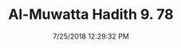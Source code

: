 ---
title        : "Al-Muwatta Hadith 9. 78"
date         : 7/25/2018 12:29:32 PM
draft        : false
type         : "hadith"
layout       : "hadith"
BookCode     : "AMH"
VolumeNumber : "9"
HadithNumber : "78"
categories  :  ["Prayer, Shortening - How to Do the Prayer in General"]
---